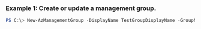 ### Example 1: Create or update a management group.
```powershell
PS C:\> New-AzManagementGroup -DisplayName TestGroupDisplayName -GroupName {GroupName}
```

